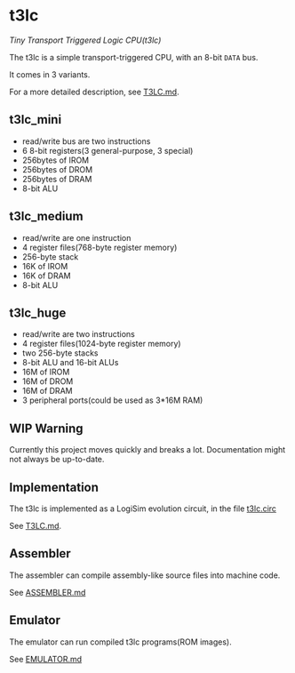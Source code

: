 # t3lc

*Tiny Transport Triggered Logic CPU(t3lc)*

The t3lc is a simple transport-triggered CPU,
with an 8-bit `DATA` bus.

It comes in 3 variants.

For a more detailed description, see [T3LC.md](doc/T3LC.md).

## t3lc_mini

 - read/write bus are two instructions
 - 6 8-bit registers(3 general-purpose, 3 special)
 - 256bytes of IROM
 - 256bytes of DROM
 - 256bytes of DRAM
 - 8-bit ALU



## t3lc_medium

 - read/write are one instruction
 - 4 register files(768-byte register memory)
 - 256-byte stack
 - 16K of IROM
 - 16K of DRAM
 - 8-bit ALU

## t3lc_huge

 - read/write are two instructions
 - 4 register files(1024-byte register memory)
 - two 256-byte stacks
 - 8-bit ALU and 16-bit ALUs
 - 16M of IROM
 - 16M of DROM
 - 16M of DRAM
 - 3 peripheral ports(could be used as 3*16M RAM)



## WIP Warning

Currently this project moves quickly and breaks a lot.
Documentation might not always be up-to-date.



## Implementation

The t3lc is implemented as a LogiSim evolution circuit, in the
file [t3lc.circ](t3lc.circ)

See [T3LC.md](doc/T3LC.md).



## Assembler

The assembler can compile assembly-like source files into machine code.

See [ASSEMBLER.md](doc/ASSEMBLER.md)



## Emulator

The emulator can run compiled t3lc programs(ROM images).

See [EMULATOR.md](doc/EMULATOR.md)
